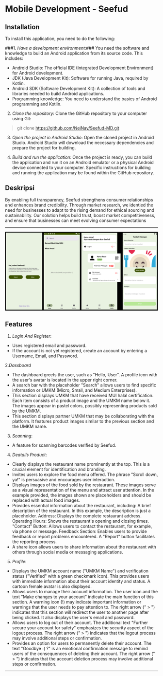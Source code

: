# Mobile Development - Seefud

## Installation
To install this application, you need to do the following:

###1. *Have a development environment*:###
  You need the software and knowledge to build an Android application from its source code. This includes:
- Android Studio: The official IDE (Integrated Development Environment) for Android development.
- JDK (Java Development Kit): Software for running Java, required by Kotlin.
- Android SDK (Software Development Kit): A collection of tools and libraries needed to build Android applications.
- Programming knowledge: You need to understand the basics of Android programming and Kotlin.

2. *Clone the repository*:
  Clone the GitHub repository to your computer using Git:
  > git clone https://github.com/NeiNay/Seefud-MD.git

3. *Open the project in Android Studio*:
  Open the cloned project in Android Studio. Android Studio will download the necessary dependencies and prepare the project for building.

5. *Build and run the application*:
   Once the project is ready, you can build the application and run it on an Android emulator or a physical Android device connected to your computer. Specific instructions for building and running the application may be found within the GitHub repository.

## Deskripsi
By enabling full transparency, Seefud strengthens consumer relationships and enhances brand credibility. Through market research, we identied the need for businesses to adapt to the rising demand for ethical sourcing and sustainability. Our solution helps build trust, boost market competitiveness, and ensure that businesses can meet evolving consumer expectations

---
![alt text](https://github.com/NeiNay/Seefud-MD/blob/home/app/src/main/java/com/seefud/seefud/ui/img.png)
## Features
1. *Login And Register*:

- Uses registered email and password.
- If the account is not yet registered, create an account by entering a Username, Email, and Password.

2.*Dassboard*

- The dashboard greets the user, such as "Hello, User". A profile icon with the user's avatar is located in the upper right corner.
- A search bar with the placeholder "Search" allows users to find specific information or UMKM (Micro, Small, and Medium Enterprises).
- This section displays UMKM that have received MUI halal certification. Each item consists of a product image and the UMKM name below it. The images appear in pastel colors, possibly representing products sold by the UMKM.
- This section displays partner UMKM that may be collaborating with the platform. It features product images similar to the previous section and the UMKM name.
  
3. *Scanning*:

- A feature for scanning barcodes verified by Seefud.

4. *Deatails Product*:

- Clearly displays the restaurant name prominently at the top. This is a crucial element for identification and branding.
- Invites users to explore the food menu offered. The phrase "Scroll down, ya!" is persuasive and encourages user interaction.
- Displays images of the food sold by the restaurant. These images serve as a visual representation of the menu and attract user attention. In the example provided, the images shown are placeholders and should be replaced with actual food images.
- Provides essential information about the restaurant, including:
A brief description of the restaurant. In this example, the description is just a placeholder.
Address: Displays the complete restaurant address.
Operating Hours: Shows the restaurant's opening and closing times.
"Contact" Button: Allows users to contact the restaurant, for example, via phone or message.
Feedback Section: Enables users to provide feedback or report problems encountered. A "Report" button facilitates the reporting process.
- A share icon allows users to share information about the restaurant with others through social media or messaging applications.

5. *Profile*:

- Displays the UMKM account name ("UMKM Name") and verification status ("Verified" with a green checkmark icon). This provides users with immediate information about their account identity and status. A cartoon female avatar is also displayed.
- Allows users to manage their account information. The user icon and the text "Make changes to your account" indicate the main function of this section. A warning icon (!) may indicate important information or warnings that the user needs to pay attention to. The right arrow (" > ") indicates that this section will redirect the user to another page after being clicked. It also displays the user's email and password.
- Allows users to log out of their account. The additional text "Further secure your account for safety" emphasizes the security aspect of the logout process. The right arrow (" > ") indicates that the logout process may involve additional steps or confirmation.
- Provides an option for users to permanently delete their account. The text "Goodbye :( ?" is an emotional confirmation message to remind users of the consequences of deleting their account. The right arrow (" > ") indicates that the account deletion process may involve additional steps or confirmation.

---

